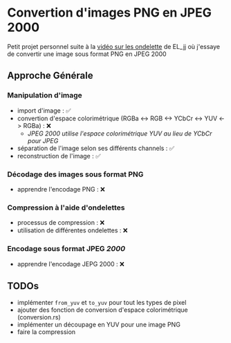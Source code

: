 # Convertion d'images PNG en JPEG 2000

Petit projet personnel suite à la [vidéo sur les ondelette](https://www.youtube.com/watch?v=vpmlGMZSpvQ) de EL_jj où j'essaye de convertir une image sous format PNG en JPEG 2000

## Approche Générale

### Manipulation d'image

- import d'image : :white_check_mark:
- convertion d'espace colorimétrique (RGBa <-> RGB <-> YCbCr <-> YUV <-> RGBa) : :x:
  - *JPEG 2000 utilise l'espace colorimétrique YUV au lieu de YCbCr pour JPEG*
- séparation de l'image selon ses différents channels : :white_check_mark:
- reconstruction de l'image  : :white_check_mark:

### Décodage des images sous format PNG

- apprendre l'encodage PNG : :x:

### Compression à l'aide d'ondelettes

- processus de compression : :x:
- utilisation de différentes ondelettes : :x:

### Encodage sous format JPEG *2000*

- apprendre l'encodage JEPG 2000 : :x:

## TODOs

- implémenter `from_yuv` et `to_yuv` pour tout les types de pixel
- ajouter des fonction de conversion d'espace colorimétrique (conversion.rs)
- implémenter un découpage en YUV pour une image PNG
- faire la compression
